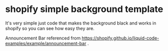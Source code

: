 # shopify simple background template
It's very simple just code that makes the background black and works in shopify so you can see how easy they are.

Announcement Bar referenced from https://shopify.github.io/liquid-code-examples/example/announcement-bar .
